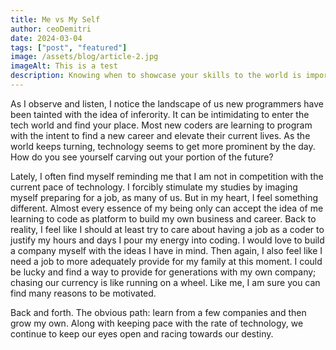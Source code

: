 ```yaml
---
title: Me vs My Self
author: ceoDemitri
date: 2024-03-04
tags: ["post", "featured"]
image: /assets/blog/article-2.jpg
imageAlt: This is a test
description: Knowing when to showcase your skills to the world is important. With all of this success people are having, there must exist a recipe. No matter how hard I work, sometimes a quiver of doubt slips in.
---
```


As I observe and listen, I notice the landscape of us new programmers have been tainted with the idea of inferority. It can be intimidating to enter the tech world and find your place. Most new coders are learning to program with the intent to find a new career and elevate their current lives. As the world keeps turning, technology seems to get more prominent by the day. How do you see yourself carving out your portion of the future?

Lately, I often find myself reminding me that I am not in competition with the current pace of technology. I forcibly stimulate my studies by imaging myself preparing for a job, as many of us. But in my heart, I feel something different. Almost every essence of my being only can accept the idea of me learning to code as platform to build my own business and career. Back to reality, I feel like I should at least try to care about having a job as a coder to justify my hours and days I pour my energy into coding. I would love to build a company myself with the ideas I have in mind. Then again, I also feel like I need a job to more adequately provide for my family at this moment. I could be lucky and find a way to provide for generations with my own company; chasing our currency is like running on a wheel. Like me, I am sure you can find many reasons to be motivated.

Back and forth. The obvious path: learn from a few companies and then grow my own. Along with keeping pace with the rate of technology, we continue to keep our eyes open and racing towards our destiny.
